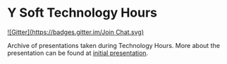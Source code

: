 Y Soft Technology Hours
=======================
[![Gitter](https://badges.gitter.im/Join Chat.svg)](https://gitter.im/ysoftdevs/th?utm_source=badge&utm_medium=badge&utm_campaign=pr-badge)

Archive of presentations taken during Technology Hours. More about the presentation can be found at [initial presentation](https://speakerdeck.com/jfojtl/y-soft-technology-hour).
